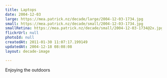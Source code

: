 ```yaml
---
title: Laptops
date: 2004-12-03
large: https://mea.patrick.nz/decade/large/2004-12-03-1734.jpg
small: https://mea.patrick.nz/decade/small/2004-12-03-1734.jpg
smallRetina: https://mea.patrick.nz/decade/small/2004-12-03-1734@2x.jpg
flickrUrl: null
photoId: null
createdAt: 2011-01-30 11:07:17.199149
updatedAt: 2004-12-18 08:08:08
layout: decade-image

---
```

Enjoying the outdoors
